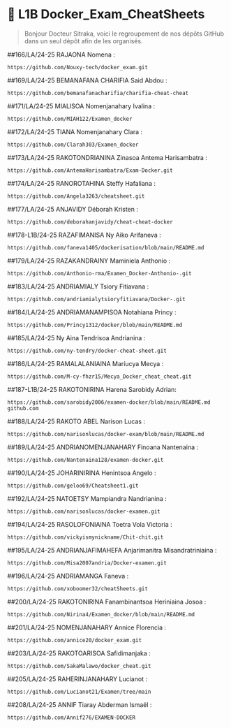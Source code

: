 # 🐳 L1B Docker_Exam_CheatSheets
> Bonjour Docteur Sitraka, voici le regroupement de nos dépôts GitHub dans un seul dépôt afin de les organisés.  

##166/LA/24-25 RAJAONA Nomena :
```
https://github.com/Nouxy-tech/docker_exam.git
```
##169/LA/24-25 BEMANAFANA CHARIFIA Said Abdou :
```
https://github.com/bemanafanacharifia/charifia-cheat-cheat
```
##171/LA/24-25 MIALISOA Nomenjanahary Ivalina :
```
https://github.com/MIAH122/Examen_docker
```
##172/LA/24-25 TIANA Nomenjanahary Clara :
```
https://github.com/Clarah303/Examen_docker
```
##173/LA/24-25 RAKOTONDRIANINA Zinasoa Antema Harisambatra :
```
https://github.com/AntemaHarisambatra/Exam-Docker.git
```
##174/LA/24-25 RANOROTAHINA Steffy Hafaliana :
```
https://github.com/Angela3263/cheatsheet.git
```
##177/LA/24-25 ANJAVIDY Déborah Kristen :
```
https://github.com/deborahanjavidy/cheat-cheat-docker
```
##178-L1B/24-25 RAZAFIMANISA Ny Aiko Arifaneva :
```
https://github.com/faneva1405/dockerisation/blob/main/README.md
```
##179/LA/24-25 RAZAKANDRAINY Maminiela Anthonio :
```
https://github.com/Anthonio-rma/Examen_Docker-Anthonio-.git
```
##183/LA/24-25 ANDRIAMIALY Tsiory Fitiavana :
```
https://github.com/andriamialytsioryfitiavana/Docker-.git
```
##184/LA/24-25 ANDRIAMANAMPISOA Notahiana Princy :
```
https://github.com/Princy1312/docker/blob/main/README.md
```
##185/LA/24-25 Ny Aina Tendrisoa Andrianina :
```
https://github.com/ny-tendry/docker-cheat-sheet.git
```
##186/LA/24-25 RAMALALANIAINA Maríucya Mecya :
```
https://github.com/M-cy-fhzr15/Mecya_Docker_cheat_cheat.git
```
##187-L1B/24-25 RAKOTONIRINA Harena Sarobidy Adrian:
```
https://github.com/sarobidy2006/examen-docker/blob/main/README.md
github.com
```
##188/LA/24-25 RAKOTO ABEL Narison Lucas :
```
https://github.com/narisonlucas/docker-exam/blob/main/README.md
```
##189/LA/24-25 ANDRIANOMENJANAHARY Finoana Nantenaina :
```
https://github.com/Nantenaina128/examen-docker.git
```
##190/LA/24-25 JOHARINIRINA Henintsoa Angelo :
```
https://github.com/geloo69/Cheatsheet1.git
```
##192/LA/24-25 NATOETSY Mampiandra Nandrianina :
```
https://github.com/narisonlucas/docker-examen.git
```
##194/LA/24-25 RASOLOFONIAINA Toetra Vola Victoria :
```
https://github.com/vickyismynickname/Chit-chit.git
```
##195/LA/24-25 ANDRIANJAFIMAHEFA Anjarimanitra Misandratriniaina :
```
https://github.com/Misa2007andria/Docker-examen.git
```
##196/LA/24-25 ANDRIAMANGA Faneva :
```
https://github.com/xoboomer32/cheatSheets.git
```
##200/LA/24-25 RAKOTONIRINA Fanambinantsoa Heriniaina Josoa :
```
https://github.com/Nirina4/Examen_docker/blob/main/README.md
```
##201/LA/24-25 NOMENJANAHARY Annice Florencia :
```
https://github.com/annice20/docker_exam.git
```
##203/LA/24-25 RAKOTOARISOA Safidimanjaka :
```
https://github.com/SakaMalawo/docker_cheat.git
```
##205/LA/24-25 RAHERINJANAHARY Lucianot :
```
https://github.com/Lucianot21/Examen/tree/main
```
##208/LA/24-25 ANNIF Tiaray Abderman Ismaël :
```
https://github.com/Annif276/EXAMEN-DOCKER
```
